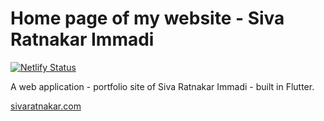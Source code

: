 # Home page of my website - Siva Ratnakar Immadi

[![Netlify Status](https://api.netlify.com/api/v1/badges/2f45d600-8680-4803-9520-7544daf3abde/deploy-status)](https://app.netlify.com/sites/sivaratnakar/deploys)

A web application - portfolio site of Siva Ratnakar Immadi - built in Flutter.

[sivaratnakar.com](https://sivaratnakar.com)
